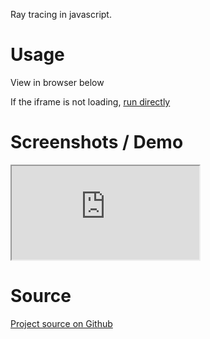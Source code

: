 Ray tracing in javascript.

# Usage

View in browser below

If the iframe is not loading, [run directly](https://shapesraytracing.vian4.com)

# Screenshots / Demo

<iframe class="w-full aspect-square" scrolling="no" src="https://shapesraytracing.vian4.com"></iframe>

# Source

[Project source on Github](https://github.com/VianPatel/ShapesRayTracing)
